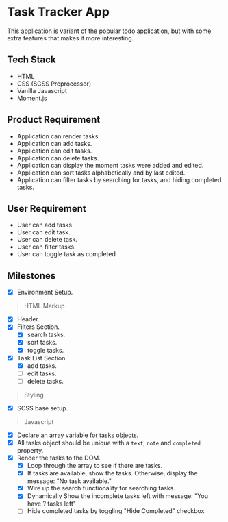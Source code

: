 # Task Tracker App

This application is variant of the popular todo application,
but with some extra features that makes it more interesting.

## Tech Stack
- HTML
- CSS (SCSS Preprocessor)
- Vanilla Javascript
- Moment.js

## Product Requirement
- Application can render tasks
- Application can add tasks.
- Application can edit tasks.
- Application can delete tasks.
- Application can display the moment tasks were added and edited.
- Application can sort tasks alphabetically and by last edited.
- Application can filter tasks by searching for tasks, and 
hiding completed tasks.
  
## User Requirement
- User can add tasks
- User can edit task.
- User can delete task.
- User can filter tasks.
- User can toggle task as completed

## Milestones
- [x] Environment Setup.

> HTML Markup
- [x] Header.
- [x] Filters Section.
    - [x] search tasks.
    - [x] sort tasks.
    - [x] toggle tasks.
- [x] Task List Section.
    - [x] add tasks.
    - [ ] edit tasks.
    - [ ] delete tasks.

> Styling
- [x] SCSS base setup.

> Javascript
- [x] Declare an array variable for tasks objects.
- [x] All tasks object should be unique with a `text`, `note` and `completed` property.
- [x] Render the tasks to the DOM.
    - [x] Loop through the array to see if there are tasks.
    - [x] If tasks are available, show the tasks. Otherwise, display the message: "No task available."
    - [x] Wire up the search functionality for searching tasks.
    - [x] Dynamically Show the incomplete tasks left with message: "You have ? tasks left"
    - [ ] Hide completed tasks by toggling "Hide Completed" checkbox 
